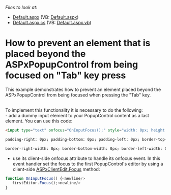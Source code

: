 <!-- default file list -->
*Files to look at*:

* [Default.aspx](./CS/WebSite/Default.aspx) (VB: [Default.aspx](./VB/WebSite/Default.aspx))
* [Default.aspx.cs](./CS/WebSite/Default.aspx.cs) (VB: [Default.aspx.vb](./VB/WebSite/Default.aspx.vb))
<!-- default file list end -->
# How to prevent an element that is placed beyond the ASPxPopupControl from being focused on "Tab" key press


<p>This example demonstrates how to prevent an element placed beyond the ASPxPopupControl from being focused when pressing the "Tab" key.</p><p><br />
To implement this functionality it is necessary to do the following:<br />
- add a dummy input element to your PopupControl content as a last element. You can use this code:<br />


```aspx
<input type="text" onfocus="OnInputFocus();" style="width: 0px; height: 0px; padding-top: 0px;<newline/>

```

 

```aspx
padding-right: 0px; padding-bottom: 0px; padding-left: 0px; border-top-width: 0px;<newline/>

```

 

```aspx
border-right-width: 0px; border-bottom-width: 0px; border-left-width: 0px;" /><newline/>

```

- use its client-side onfocus attribute to handle its onfocus event. In this event handler set the focus to the first PopupControl's editor by using a client-side <a href="http://documentation.devexpress.com/#AspNet/DevExpressWebASPxEditorsScriptsASPxClientEdit_Focustopic"><u>ASPxClientEdit.Focus</u></a> method:<br />


```js
function OnInputFocus() {<newline/>
   firstEditor.Focus();<newline/>
}
```

 </p>

<br/>


